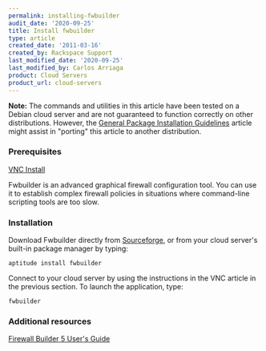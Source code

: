 ```yaml
---
permalink: installing-fwbuilder
audit_date: '2020-09-25'
title: Install fwbuilder
type: article
created_date: '2011-03-16'
created_by: Rackspace Support
last_modified_date: '2020-09-25'
last_modified_by: Carlos Arriaga
product: Cloud Servers
product_url: cloud-servers
---
```


**Note:** The commands and utilities in this article have been tested on a Debian cloud server and are not guaranteed to function correctly on other distributions. However, the [General Package Installation Guidelines](/support/how-to/general-package-installation-guidelines) article might assist in "porting" this article to another distribution.

### Prerequisites

[VNC Install](/support/how-to/vnc-install "VNC Install")

Fwbuilder is an advanced graphical firewall configuration tool. You can use it to establish complex firewall policies in situations where command-line scripting tools are too slow.

### Installation

Download Fwbuilder directly from [Sourceforge](https://sourceforge.net/project/showfiles.php?group_id=5314&package_id=125359),
or from your cloud server's built-in package manager by typing:

    aptitude install fwbuilder

Connect to your cloud server by using the instructions in the VNC article in the previous section. To launch the application, type:

    fwbuilder


### Additional resources

[Firewall Builder 5 User's Guide](http://fwbuilder.sourceforge.net/4.0/docs/users_guide5/ "http://fwbuilder.sourceforge.net/4.0/docs/users_guide5/")
